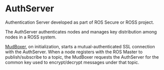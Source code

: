 # AuthServer
Authentication Server developed as part of ROS Secure or ROSS project.

The AuthServer authenticates nodes and manages key distribution among nodes in a ROSS system.

[MudBoxer](https://github.com/srinskit/MudBoxer), on initialization, starts a mutual-authenticated SSL connection with the AuthServer. When a node registers with the ROS Master to publish/subscribe to a topic, the MudBoxer requests the AuthServer for the common key used to encrypt/decrypt messages under that topic.
